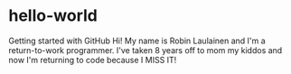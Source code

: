 # hello-world
Getting started with GitHub
Hi! My name is Robin Laulainen and I'm a return-to-work programmer. I've taken 8 years off to mom my kiddos and now I'm returning to code because I MISS IT!
